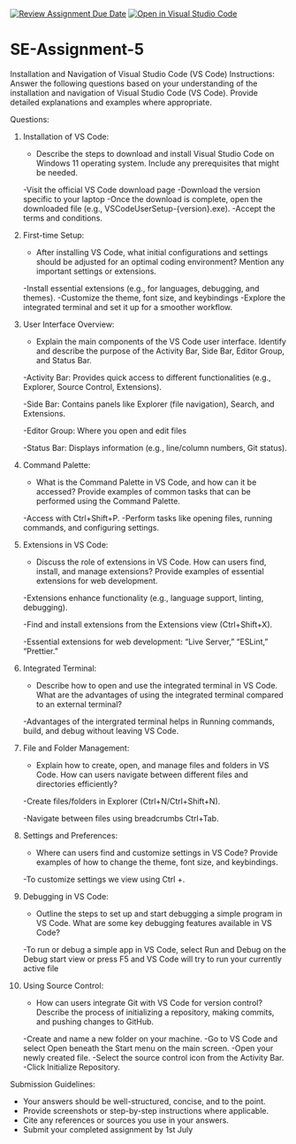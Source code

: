 [![Review Assignment Due Date](https://classroom.github.com/assets/deadline-readme-button-22041afd0340ce965d47ae6ef1cefeee28c7c493a6346c4f15d667ab976d596c.svg)](https://classroom.github.com/a/XoLGRbHq)
[![Open in Visual Studio Code](https://classroom.github.com/assets/open-in-vscode-2e0aaae1b6195c2367325f4f02e2d04e9abb55f0b24a779b69b11b9e10269abc.svg)](https://classroom.github.com/online_ide?assignment_repo_id=15291944&assignment_repo_type=AssignmentRepo)
# SE-Assignment-5
Installation and Navigation of Visual Studio Code (VS Code)
 Instructions:
Answer the following questions based on your understanding of the installation and navigation of Visual Studio Code (VS Code). Provide detailed explanations and examples where appropriate.

 Questions:

1. Installation of VS Code:
   - Describe the steps to download and install Visual Studio Code on Windows 11 operating system. Include any prerequisites that might be needed.

   -Visit the official VS Code download page
   -Download the version specific to your laptop
   -Once the download is complete, open the downloaded file (e.g., VSCodeUserSetup-{version}.exe).
   -Accept the terms and conditions.

2. First-time Setup:
   - After installing VS Code, what initial configurations and settings should be adjusted for an optimal coding environment? Mention any important settings or extensions.

   -Install essential extensions (e.g., for languages, debugging, and themes).
   -Customize the theme, font size, and keybindings
   -Explore the integrated terminal and set it up for a smoother workflow.

3. User Interface Overview:
   - Explain the main components of the VS Code user interface. Identify and describe the purpose of the Activity Bar, Side Bar, Editor Group, and Status Bar.

   -Activity Bar: Provides quick access to different functionalities (e.g., Explorer, Source Control, Extensions).

   -Side Bar: Contains panels like Explorer (file navigation), Search, and Extensions.

   -Editor Group: Where you open and edit files

   -Status Bar: Displays information (e.g., line/column numbers, Git status).

4. Command Palette:
   - What is the Command Palette in VS Code, and how can it be accessed? Provide examples of common tasks that can be performed using the Command Palette.

   -Access with Ctrl+Shift+P.
   -Perform tasks like opening files, running commands, and configuring settings.

5. Extensions in VS Code:
   - Discuss the role of extensions in VS Code. How can users find, install, and manage extensions? Provide examples of essential extensions for web development.

   -Extensions enhance functionality (e.g., language support, linting, debugging).
   
   -Find and install extensions from the Extensions view (Ctrl+Shift+X).
   
   -Essential extensions for web development: “Live Server,” “ESLint,” “Prettier.”

6. Integrated Terminal:
   - Describe how to open and use the integrated terminal in VS Code. What are the advantages of using the integrated terminal compared to an external terminal?

   -Advantages of the intergrated terminal helps in Running commands, build, and debug without leaving VS Code.

7. File and Folder Management:
   - Explain how to create, open, and manage files and folders in VS Code. How can users navigate between different files and directories efficiently?

   -Create files/folders in Explorer (Ctrl+N/Ctrl+Shift+N).

   -Navigate between files using breadcrumbs Ctrl+Tab.

8. Settings and Preferences:
   - Where can users find and customize settings in VS Code? Provide examples of how to change the theme, font size, and keybindings.

   -To customize settings we view using Ctrl +.

9. Debugging in VS Code:
   - Outline the steps to set up and start debugging a simple program in VS Code. What are some key debugging features available in VS Code?

   -To run or debug a simple app in VS Code, select Run and Debug on the Debug start view or press F5 and VS Code will try to run your currently active file

10. Using Source Control:
    - How can users integrate Git with VS Code for version control? Describe the process of initializing a repository, making commits, and pushing changes to GitHub.

    -Create and name a new folder on your machine.
    -Go to VS Code and select Open beneath the Start menu on the main screen.
    -Open your newly created file.
    -Select the source control icon from the Activity Bar.
    -Click Initialize Repository.


 Submission Guidelines:
- Your answers should be well-structured, concise, and to the point.
- Provide screenshots or step-by-step instructions where applicable.
- Cite any references or sources you use in your answers.
- Submit your completed assignment by 1st July 


